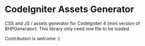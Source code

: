 # CodeIgniter Assets Generator

CSS and JS / assets generator for CodeIgniter 4 (mini version of BHPGenerator). This library only need one file to be loaded.

Contribution is welcome :)
